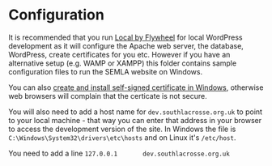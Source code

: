 # Configuration

It is recommended that you run [Local by Flywheel](https://localwp.com/) for local WordPress development as it will configure the Apache web server, the database, WordPress, create certificates for you etc. However if you have an alternative setup (e.g. WAMP or XAMPP) this folder contains sample configuration files to run the SEMLA website on Windows.

You can also [create and install self-signed certificate in Windows](ssl), otherwise web browsers will complain that the certicate is not secure.

You will also need to add a host name for `dev.southlacrosse.org.uk` to point to your local machine - that way you can enter that address in your browser to access the development version of the site. In Windows the file is `C:\Windows\System32\drivers\etc\hosts` and on Linux it's `/etc/host`.

You need to add a line `127.0.0.1       dev.southlacrosse.org.uk`
